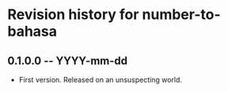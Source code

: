 # Revision history for number-to-bahasa

## 0.1.0.0  -- YYYY-mm-dd

* First version. Released on an unsuspecting world.
